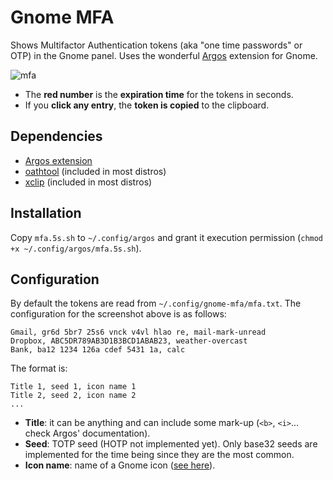# Gnome MFA

Shows Multifactor Authentication tokens (aka "one time passwords" or OTP) in the Gnome panel.
Uses the wonderful [Argos](https://github.com/p-e-w/argos/) extension
for Gnome.

![mfa](mfa.png)

* The **red number** is the **expiration time** for the tokens in seconds.
* If you **click any entry**, the **token is copied** to the clipboard.

## Dependencies
* [Argos extension](https://github.com/p-e-w/argos/)
* [oathtool](http://www.nongnu.org/oath-toolkit/) (included in most distros)
* [xclip](https://github.com/astrand/xclip) (included in most distros)

## Installation
Copy ```mfa.5s.sh``` to ```~/.config/argos``` and grant it execution permission (```chmod +x ~/.config/argos/mfa.5s.sh```).

## Configuration
By default the tokens are read from ```~/.config/gnome-mfa/mfa.txt```.
The configuration for the screenshot above is as follows:
```
Gmail, gr6d 5br7 25s6 vnck v4vl hlao re, mail-mark-unread
Dropbox, ABC5DR789AB3D1B3BCD1ABAB23, weather-overcast
Bank, ba12 1234 126a cdef 5431 1a, calc
```

The format is:

```
Title 1, seed 1, icon name 1
Title 2, seed 2, icon name 2
...
```

* **Title**: it can be anything and can include some mark-up (```<b>```, ```<i>```... check
Argos' documentation). 
* **Seed**: TOTP seed (HOTP not implemented yet). Only base32 seeds are implemented for the time being since they are the most common.
* **Icon name**: name of a Gnome icon ([see here](https://developer.gnome.org/icon-naming-spec/#names)).



